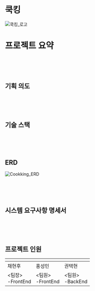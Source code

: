 # 쿡킹
![쿡킹_로고](https://github.com/user-attachments/assets/78dc9510-3b65-45bf-97bb-f37d39744254)


# 프로젝트 요약

<br><br><br>
## 기획 의도


<br><br><br>

## 기술 스택


<br><br><br>

## ERD
![Cookking_ERD](https://github.com/user-attachments/assets/7af842d8-b7e4-4907-a705-c5cf503cb006)


<br><br><br>

## 시스템 요구사항 명세서

<br><br><br>

## 프로젝트 인원

|![]()|![]()|![]()|
|------|---|---|
|채현후|홍성민|권택현|
|<팀장><br>-FrontEnd|<팀원><br>-FrontEnd|<팀원><br>-BackEnd|
